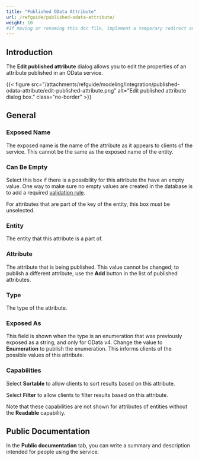 ```yaml
---
title: "Published OData Attribute"
url: /refguide/published-odata-attribute/
weight: 10
#If moving or renaming this doc file, implement a temporary redirect and let the respective team know they should update the URL in the product. See Mapping to Products for more details.
---
```


## Introduction

The **Edit published attribute** dialog allows you to edit the properties of an attribute published in an OData service.

{{< figure src="/attachments/refguide/modeling/integration/published-odata-attribute/edit-published-attribute.png" alt="Edit published attribute dialog box." class="no-border" >}}

## General

### Exposed Name

The exposed name is the name of the attribute as it appears to clients of the service. This cannot be the same as the exposed name of the entity.

### Can Be Empty

Select this box if there is a possibility for this attribute the have an empty value. One way to make sure no empty values are created in the database is to add a required [validation rule](/refguide/validation-rules/).

For attributes that are part of the key of the entity, this box must be unselected.

### Entity

The entity that this attribute is a part of.

### Attribute

The attribute that is being published. This value cannot be changed; to publish a different attribute, use the **Add** button in the list of published attributes.

### Type

The type of the attribute.

### Exposed As

This field is shown when the type is an enumeration that was previously exposed as a string, and only for OData v4. Change the value to **Enumeration** to publish the enumeration. This informs clients of the possible values of this attribute.

### Capabilities

Select **Sortable** to allow clients to sort results based on this attribute.

Select **Filter** to allow clients to filter results based on this attribute.

Note that these capabilities are not shown for attributes of entities without the **Readable** capability.

## Public Documentation

In the **Public documentation** tab, you can write a summary and description intended for people using the service.
